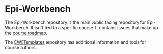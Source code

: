 # Epi-Workbench
The Epi-Workbench repository is the main public facing repository for Epi-Workbench. It isn't tied to a specific course. It contains issues that make up the [course roadmap](https://github.com/orgs/epi-workbench/projects/5).

The [EWBTemplates](https://github.com/epi-workbench/EWBTemplates) repository has additional information and tools for course authors.
